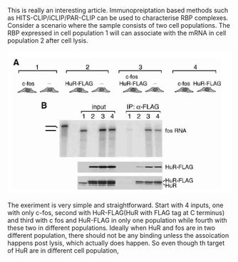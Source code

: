 This is really an interesting article. Immunopreiptation based methods such as HITS-CLIP/iCLIP/PAR-CLIP can be used to characterise RBP complexes. Consider a scenario where the sample consists of two cell populations. The RBP expressed in cell population 1 will can associate with the mRNA in cell population 2 after cell lysis.

![image](images/hur_fos.png)

The exeriment is very simple and straightforward. Start with 4 inputs, one with only c-fos, second with HuR-FLAG(HuR with FLAG tag at C terminus) and third with c fos and HuR-FLAG in only one population while fourth with these two in different populations. Ideally when HuR and fos are in two different population, there should not be any binding unless the assoication happens post lysis, which actually does happen. So even though th target of HuR are in different cell population,

